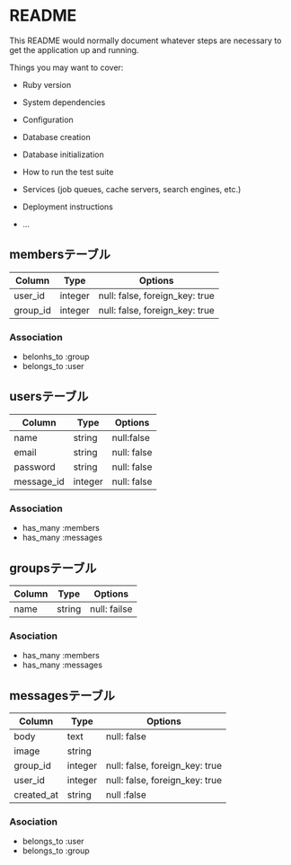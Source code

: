# README

This README would normally document whatever steps are necessary to get the
application up and running.

Things you may want to cover:

* Ruby version

* System dependencies

* Configuration

* Database creation

* Database initialization

* How to run the test suite

* Services (job queues, cache servers, search engines, etc.)

* Deployment instructions

* ...

## membersテーブル

|Column|Type|Options|
|------|----|-------|
|user_id|integer|null: false, foreign_key: true|
|group_id|integer|null: false, foreign_key: true|

### Association
- belonhs_to :group
- belongs_to :user

## usersテーブル
|Column|Type|Options|
|------|----|-------|
|name|string|null:false|
|email|string|null: false|
|password|string|null: false|
|message_id|integer|null: false|

### Association
- has_many :members
- has_many :messages


## groupsテーブル

|Column|Type|Options|
|------|----|-------|
|name|string|null: failse|

### Asociation
- has_many :members
- has_many :messages

## messagesテーブル

|Column|Type|Options|
|------|----|-------|
|body|text|null: false|
|image|string||
|group_id|integer|null: false, foreign_key: true|
|user_id|integer|null: false, foreign_key: true|
|created_at|string|null :false|


### Asociation
- belongs_to :user
- belongs_to :group


